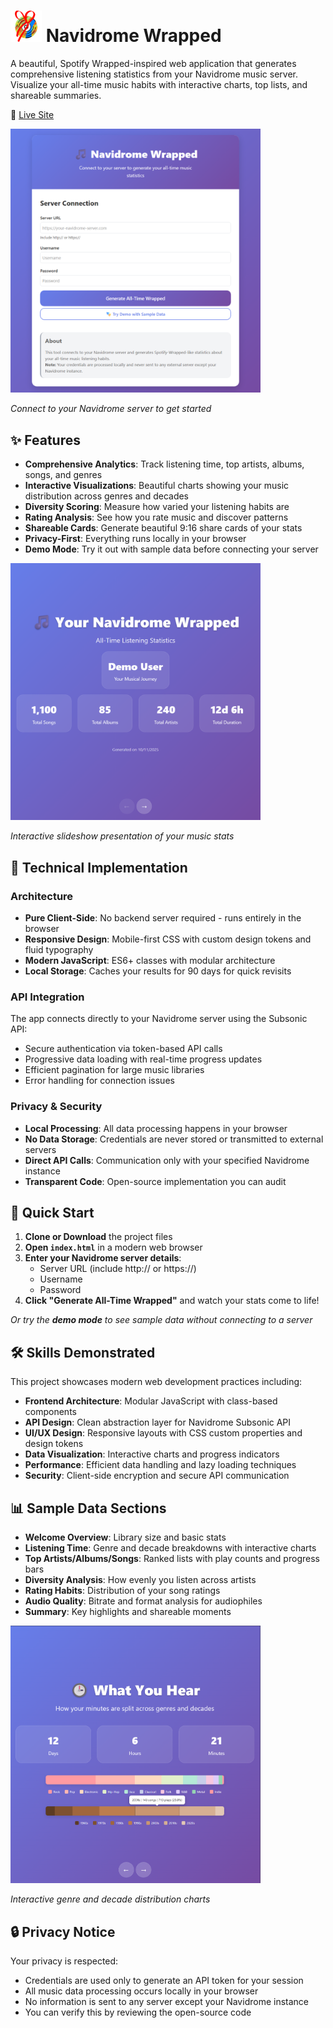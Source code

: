 # <img src="screenshots/icon.png" alt="Icon" width="50" /> Navidrome Wrapped 

A beautiful, Spotify Wrapped-inspired web application that generates comprehensive listening statistics from your Navidrome music server. Visualize your all-time music habits with interactive charts, top lists, and shareable summaries.

🔗 [Live Site](https://mdeik.github.io/Navidrome-Wrapped/)



<img src="screenshots/login.png" alt="Login Screenshot" width="400" />

*Connect to your Navidrome server to get started*

## ✨ Features

- **Comprehensive Analytics**: Track listening time, top artists, albums, songs, and genres
- **Interactive Visualizations**: Beautiful charts showing your music distribution across genres and decades
- **Diversity Scoring**: Measure how varied your listening habits are
- **Rating Analysis**: See how you rate music and discover patterns
- **Shareable Cards**: Generate beautiful 9:16 share cards of your stats
- **Privacy-First**: Everything runs locally in your browser
- **Demo Mode**: Try it out with sample data before connecting your server

<img src="screenshots/wrapped.png" alt="Wrapped Screenshot" width="400" />

*Interactive slideshow presentation of your music stats*

## 🔧 Technical Implementation

### Architecture
- **Pure Client-Side**: No backend server required - runs entirely in the browser
- **Responsive Design**: Mobile-first CSS with custom design tokens and fluid typography
- **Modern JavaScript**: ES6+ classes with modular architecture
- **Local Storage**: Caches your results for 90 days for quick revisits

### API Integration
The app connects directly to your Navidrome server using the Subsonic API:
- Secure authentication via token-based API calls
- Progressive data loading with real-time progress updates
- Efficient pagination for large music libraries
- Error handling for connection issues

### Privacy & Security
- **Local Processing**: All data processing happens in your browser
- **No Data Storage**: Credentials are never stored or transmitted to external servers
- **Direct API Calls**: Communication only with your specified Navidrome instance
- **Transparent Code**: Open-source implementation you can audit

## 🚀 Quick Start

1. **Clone or Download** the project files
2. **Open `index.html`** in a modern web browser
3. **Enter your Navidrome server details**:
   - Server URL (include http:// or https://)
   - Username
   - Password
4. **Click "Generate All-Time Wrapped"** and watch your stats come to life!

*Or try the **demo mode** to see sample data without connecting to a server*

## 🛠 Skills Demonstrated

This project showcases modern web development practices including:
- **Frontend Architecture**: Modular JavaScript with class-based components
- **API Design**: Clean abstraction layer for Navidrome Subsonic API
- **UI/UX Design**: Responsive layouts with CSS custom properties and design tokens
- **Data Visualization**: Interactive charts and progress indicators
- **Performance**: Efficient data handling and lazy loading techniques
- **Security**: Client-side encryption and secure API communication

## 📊 Sample Data Sections

- **Welcome Overview**: Library size and basic stats
- **Listening Time**: Genre and decade breakdowns with interactive charts
- **Top Artists/Albums/Songs**: Ranked lists with play counts and progress bars
- **Diversity Analysis**: How evenly you listen across artists
- **Rating Habits**: Distribution of your song ratings
- **Audio Quality**: Bitrate and format analysis for audiophiles
- **Summary**: Key highlights and shareable moments

<img src="screenshots/charts.png" alt="Chart Screenshot" width="400" />

*Interactive genre and decade distribution charts*

## 🔒 Privacy Notice

Your privacy is respected:
- Credentials are used only to generate an API token for your session
- All music data processing occurs locally in your browser
- No information is sent to any server except your Navidrome instance
- You can verify this by reviewing the open-source code
